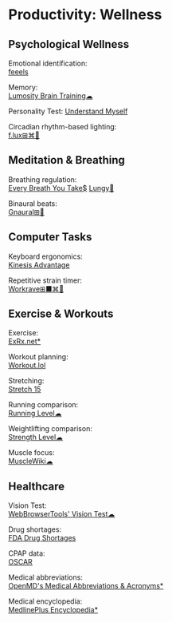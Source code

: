 # Productivity: Wellness

## Psychological Wellness

Emotional identification:  
[feeels](https://feelu.vercel.app/)

Memory:  
[Lumosity Brain Training☁](https://www.lumosity.com/en/)

Personality Test:
[Understand Myself](https://understandmyself.com/)

Circadian rhythm-based lighting:  
[f.lux⊞⌘🐧](https://justgetflux.com/)

## Meditation & Breathing

Breathing regulation:  
[Every Breath You Take$](https://github.com/kbre93/every-breath-you-take)
[Lungy🍎](https://www.lungy.app/)

Binaural beats:  
[Gnaural⊞🐧](https://sourceforge.net/projects/gnaural/)

## Computer Tasks

Keyboard ergonomics:  
[Kinesis Advantage](https://kinesis-ergo.com/keyboards/advantage360/)

Repetitive strain timer:  
[Workrave⊞■⌘🐧](http://www.workrave.org/)

## Exercise & Workouts

Exercise:  
[ExRx.net*](https://exrx.net/)

Workout planning:  
[Workout.lol](https://workout.lol/)

Stretching:  
[Stretch 15](https://stretch15.com/)

Running comparison:  
[Running Level☁](https://runninglevel.com/)

Weightlifting comparison:  
[Strength Level☁](https://strengthlevel.com/)

Muscle focus:  
[MuscleWiki☁](https://musclewiki.com/)

## Healthcare

Vision Test:  
[WebBrowserTools' Vision Test☁](https://webbrowsertools.com/vision-test/)

Drug shortages:  
[FDA Drug Shortages](https://www.accessdata.fda.gov/scripts/drugshortages/default.cfm)

CPAP data:  
[OSCAR](https://www.sleepfiles.com/OSCAR/)

Medical abbreviations:  
[OpenMD's Medical Abbreviations & Acronyms*](https://openmd.com/dictionary/medical-abbreviations)

Medical encyclopedia:  
[MedlinePlus Encyclopedia*](https://medlineplus.gov/encyclopedia.html)
